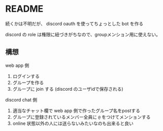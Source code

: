 # README

続くかは不明だが、 discord oauth を使ってちょっとした bot を作る

discord の role は権限に紐づきがちなので、groupメンション用に使えない。

## 構想

web app 側
1. ログインする
2. グループを作る
3. グループに join する (discord のユーザidで保存される)

discord chat 側
1. 適当なチャット欄で web app 側で作ったグループ名をpostする
2. グループに登録されているメンバー全員に `@` をつけてメンションする
  1. online 状態以外の人には送らないみたいなのも出来ると良い
